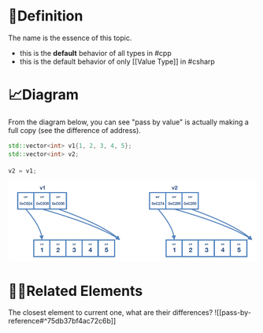 # 📝Definition
The name is the essence of this topic.
- this is the **default** behavior of all types in #cpp 
- this is the default behavior of only [[Value Type]] in #csharp 

# 📈Diagram
From the diagram below, you can see "pass by value" is actually making a full copy (see the difference of address).
```cpp
std::vector<int> v1{1, 2, 3, 4, 5};
std::vector<int> v2;

v2 = v1;
```
![name|500](../assets/pass-by-value-memory.png)


# 🙋‍♂️Related Elements
 The closest element to current one, what are their differences?
![[pass-by-reference#^75db37bf4ac72c6b]]
